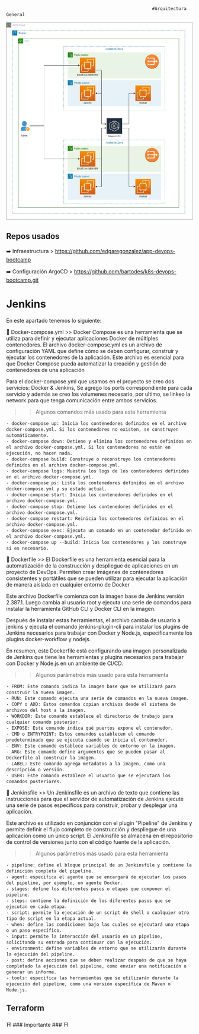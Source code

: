                                                            #Arquitectura General

![](./Images/Infraestructura.jpg)


## Repos usados

➡️ Infraestructura > https://github.com/edgaregonzalez/app-devops-bootcamp

➡️ Configuración ArgoCD > https://github.com/bartodes/k8s-devops-bootcamp.git



# Jenkins

En este apartado tenemos lo siguiente:


🔎  Docker-compose.yml >> Docker Compose es una herramienta que se utiliza para definir y ejecutar aplicaciones Docker de múltiples contenedores. El archivo docker-compose.yml es un archivo de configuración YAML que define cómo se deben configurar, construir y ejecutar los contenedores de la aplicación. Este archivo es esencial para que Docker Compose pueda automatizar la creación y gestión de contenedores de una aplicación



Para el docker-compose.yml que usamos en el proyecto se creo dos servicios: Docker & Jenkins, Se agrego los ports correspondiente para cada servicio y además se creo los volumenes necesario, por ultimo, se linkeo la network para que tenga comunicación entre ambos servicios.



>> Algunos comandos más usado para esta herramienta
````command
- docker-compose up: Inicia los contenedores definidos en el archivo docker-compose.yml. Si los contenedores no existen, se construyen automáticamente.
- docker-compose down: Detiene y elimina los contenedores definidos en el archivo docker-compose.yml. Si los contenedores no están en ejecución, no hacen nada.
- docker-compose build: Construye o reconstruye los contenedores definidos en el archivo docker-compose.yml.
- docker-compose logs: Muestra los logs de los contenedores definidos en el archivo docker-compose.yml.
- docker-compose ps: Lista los contenedores definidos en el archivo docker-compose.yml y su estado actual.
- docker-compose start: Inicia los contenedores definidos en el archivo docker-compose.yml.
- docker-compose stop: Detiene los contenedores definidos en el archivo docker-compose.yml.
- docker-compose restart: Reinicia los contenedores definidos en el archivo docker-compose.yml.
- docker-compose exec: Ejecuta un comando en un contenedor definido en el archivo docker-compose.yml.
- docker-compose up --build: Inicia los contenedores y los construye si es necesario.
````

🔎  Dockerfile >> El  Dockerfile es una herramienta esencial para la automatización de la construcción y despliegue de aplicaciones en un proyecto de DevOps. Permiten crear imágenes de contenedores consistentes y portátiles que se pueden utilizar para ejecutar la aplicación de manera aislada en cualquier entorno de Docker


Este archivo Dockerfile comienza con la imagen base de Jenkins versión 2.387.1. Luego cambia al usuario root y ejecuta una serie de comandos para instalar la herramienta GitHub CLI y Docker CLI en la imagen.

Después de instalar estas herramientas, el archivo cambia de usuario a jenkins y ejecuta el comando jenkins-plugin-cli para instalar los plugins de Jenkins necesarios para trabajar con Docker y Node.js, específicamente los plugins docker-workflow y nodejs.

En resumen, este Dockerfile está configurando una imagen personalizada de Jenkins que tiene las herramientas y plugins necesarios para trabajar con Docker y Node.js en un ambiente de CI/CD.



>> Algunos parámetros más usado para esta herramienta
````parámetros
- FROM: Este comando indica la imagen base que se utilizará para construir la nueva imagen.
- RUN: Este comando ejecuta una serie de comandos en la nueva imagen.
- COPY o ADD: Estos comandos copian archivos desde el sistema de archivos del host a la imagen.
- WORKDIR: Este comando establece el directorio de trabajo para cualquier comando posterior.
- EXPOSE: Este comando indica qué puertos expone el contenedor.
- CMD o ENTRYPOINT: Estos comandos establecen el comando predeterminado que se ejecuta cuando se inicia el contenedor.
- ENV: Este comando establece variables de entorno en la imagen.
- ARG: Este comando define argumentos que se pueden pasar al Dockerfile al construir la imagen.
- LABEL: Este comando agrega metadatos a la imagen, como una descripción o versión.
- USER: Este comando establece el usuario que se ejecutará los comandos posteriores.
````



🔎  Jenkinsfile >> Un Jenkinsfile es un archivo de texto que contiene las instrucciones para que el servidor de automatización de Jenkins ejecute una serie de pasos específicos para construir, probar y desplegar una aplicación.

Este archivo es utilizado en conjunción con el plugin "Pipeline" de Jenkins y permite definir el flujo completo de construcción y despliegue de una aplicación como un único script. El Jenkinsfile se almacena en el repositorio de control de versiones junto con el código fuente de la aplicación.

>> Algunos parámetros más usado para esta herramienta
````parámetros
- pipeline: define el bloque principal de un Jenkinsfile y contiene la definición completa del pipeline.
- agent: especifica el agente que se encargará de ejecutar los pasos del pipeline, por ejemplo, un agente Docker.
- stages: define los diferentes pasos o etapas que componen el pipeline.
- steps: contiene la definición de los diferentes pasos que se ejecutan en cada etapa.
- script: permite la ejecución de un script de shell o cualquier otro tipo de script en la etapa actual.
- when: define las condiciones bajo las cuales se ejecutará una etapa o un paso específico.
- input: permite la interacción del usuario en un pipeline, solicitando su entrada para continuar con la ejecución.
- environment: define variables de entorno que se utilizarán durante la ejecución del pipeline.
- post: define acciones que se deben realizar después de que se haya completado la ejecución del pipeline, como enviar una notificación o generar un informe.
- tools: especifica las herramientas que se utilizarán durante la ejecución del pipeline, como una versión específica de Maven o Node.js.
````




## Terraform



⛩️ ### Importante ### ⛩️





